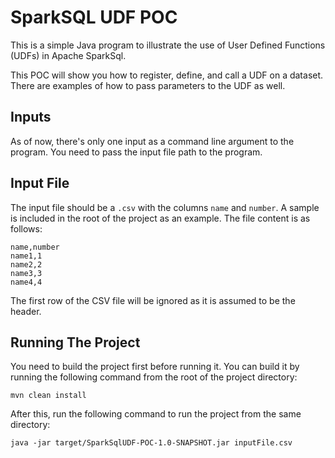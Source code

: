 # SparkSQL UDF POC

This is a simple Java program to illustrate the use of User Defined Functions (UDFs) in Apache SparkSql.

This POC will show you how to register, define, and call a UDF on a dataset. There are examples of how to pass parameters to the UDF as well.

## Inputs

As of now, there's only one input as a command line argument to the program. You need to pass the input file path to the program.

## Input File

The input file should be a ```.csv``` with the columns ```name``` and ```number```. A sample is included in the root of the project as an example. The file content is as follows:

```csv
name,number
name1,1
name2,2
name3,3
name4,4
```

The first row of the CSV file will be ignored as it is assumed to be the header.

## Running The Project

You need to build the project first before running it. You can build it by running the following command from the root of the project directory:

```shell
mvn clean install
```

After this, run the following command to run the project from the same directory:

```shell
java -jar target/SparkSqlUDF-POC-1.0-SNAPSHOT.jar inputFile.csv
```
